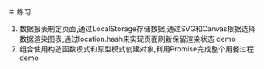 ＃ 练习
1. 数据报表制定页面,通过LocalStorage存储数据,通过SVG和Canvas根据选择数据渲染图表,通过location.hash来实现页面刷新保留渲染状态
 demo
2. 组合使用构造函数模式和原型模式创建对象,利用Promise完成整个用餐过程
 demo
